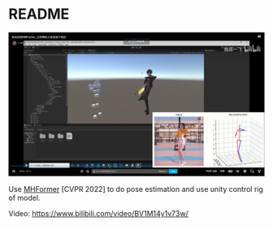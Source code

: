 # README

![](2022-09-14-15-02-14.png)

Use [MHFormer](https://github.com/Vegetebird/MHFormer) [CVPR 2022] to do pose estimation and use unity control rig of model.

Video: https://www.bilibili.com/video/BV1M14y1v73w/